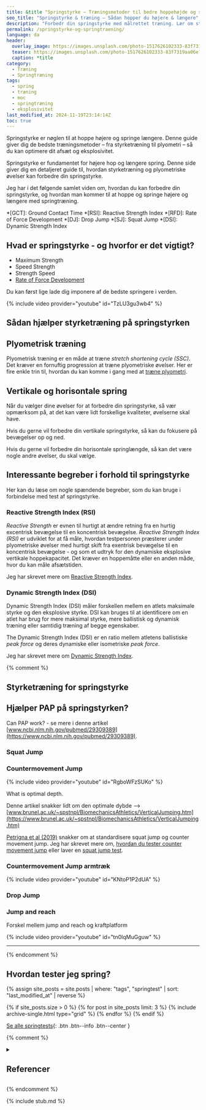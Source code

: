 ```yaml
---
title: &title "Springstyrke – Træningsmetoder til bedre hoppehøjde og springlængde"
seo_title: "Springstyrke & træning – Sådan hopper du højere & længere"
description: "Forbedr din springstyrke med målrettet træning. Lær om styrketræning, plyometriske øvelser og tekniske forbedringer, så du kan hoppe højere og springe længere."
permalink: /springstyrke-og-springtraening/
language: da
header:
  overlay_image: https://images.unsplash.com/photo-1517626102333-83f7319aa06e?ixlib=rb-1.2.1&ixid=eyJhcHBfaWQiOjEyMDd9&auto=format&fit=crop&h=630&w=1200&q=60
  teaser: https://images.unsplash.com/photo-1517626102333-83f7319aa06e?ixlib=rb-1.2.1&ixid=eyJhcHBfaWQiOjEyMDd9&auto=format&fit=crop&h=300&w=400&q=10
  caption: *title
category:
  - Træning
  - Springtræning
tags:
  - spring
  - træning
  - moc
  - springtræning
  - eksplosivitet
last_modified_at: 2024-11-19T23:14:14Z
toc: true
---
```


Springstyrke er nøglen til at hoppe højere og springe længere. Denne guide giver dig de bedste træningsmetoder – fra styrketræning til plyometri – så du kan optimere dit afsæt og eksplosivitet.

Springstyrke er fundamentet for højere hop og længere spring. Denne side giver dig en detaljeret guide til, hvordan styrketræning og plyometriske øvelser kan forbedre din springstyrke.

Jeg har i det følgende samlet viden om, hvordan du kan forbedre din springstyrke, og hvordan man kommer til at hoppe og springe højere og længere med springtræning.

*[GCT]: Ground Contact Time
*[RSI]: Reactive Strength Index
*[RFD]: Rate of Force Development
*[DJ]: Drop Jump
*[SJ]: Squat Jump
*[DSI]: Dynamic Strength Index

## Hvad er springstyrke - og hvorfor er det vigtigt?

- Maximum Strength
- Speed Strength
- Strength Speed
- [Rate of Force Development](/rate-of-force-development/)


Du kan først lige lade dig imponere af de bedste springere i verden.

{% include video provider="youtube" id="TzLU3gu3wb4" %}

## Sådan hjælper styrketræning på springstyrken

## Plyometrisk træning

Plyometrisk træning er en måde at træne _stretch shortening cycle (SSC)_. Det kræver en fornuftig progression at træne plyometriske øvelser. Her er fire enkle trin til, hvordan du kan komme i gang med at [træne plyometri](/plyometrisk-traening/).


## Vertikale og horisontale spring

Når du vælger dine øvelser for at forbedre din springstyrke, så vær opmærksom på, at det kan være lidt forskellige kvaliteter, øvelserne skal have.

Hvis du gerne vil forbedre din vertikale springstyrke, så kan du fokusere på bevægelser op og ned.

Hvis du gerne vil forbedre din horisontale springlængde, så kan det være nogle andre øvelser, du skal vælge.

## Interessante begreber i forhold til springstyrke

Her kan du læse om nogle spændende begreber, som du kan bruge i forbindelse med test af springstyrke.

### Reactive Strength Index (RSI)

_Reactive Strength_ er evnen til hurtigt at ændre retning fra en hurtig excentrisk bevægelse til en koncentrisk bevægelse. _Reactive Strength Index (RSI)_ er udviklet for at få måle, hvordan testpersonen præsterer under plyometriske øvelser med hurtigt skift fra exentrisk bevægelse til en koncentrisk bevægelse - og som et udtryk for den dynamiske eksplosive vertikale hoppekapacitet. Det kræver en hoppemåtte eller en anden måde, hvor du kan måle afsætstiden.

Jeg har skrevet mere om [Reactive Strength Index](/reactive-strength-index-rsi/).

### Dynamic Strength Index (DSI)

Dynamic Strength Index (DSI) måler forskellen mellem en atlets maksimale styrke og den eksplosive styrke. DSI kan bruges til at identificere om en atlet har brug for mere maksimal styrke, mere ballistisk og dynamisk træning eller samtidig træning af begge egenskaber.

The Dynamic Strength Index (DSI) er en ratio mellem atletens ballistiske _peak force_ og deres dynamiske eller isometriske _peak force_. 

Jeg har skrevet mere om [Dynamic Strength Index](/dynamic-strength-index-dsi/).


{% comment %}

## Styrketræning for springstyrke

## Hjælper PAP på springstyrken?

Can PAP work? - se mere i denne artikel [www.ncbi.nlm.nih.gov/pubmed/29309389](https://www.ncbi.nlm.nih.gov/pubmed/29309389).

### Squat Jump

### Countermovement Jump

{% include video provider="youtube" id="RgboWFzSUKo" %}

What is optimal depth.

Denne artikel snakker lidt om den optimale dybde --> [www.brunel.ac.uk/~spstnpl/BiomechanicsAthletics/VerticalJumping.htm](https://www.brunel.ac.uk/~spstnpl/BiomechanicsAthletics/VerticalJumping.htm)

[Petrigna et al (2019)](https://www.frontiersin.org/articles/10.3389/fphys.2019.01384/full) snakker om at standardisere squat jump og counter movement jump. Jeg har skrevet mere om, [hvordan du tester counter movement jump](/countermovement-jump-cmj-squat-jump-sj/) eller laver en [squat jump test](/squat-jump-test/).

### Countermovement Jump armtræk

{% include video provider="youtube" id="KNtoP1P2dUA" %}

### Drop Jump

### Jump and reach

Forskel mellem jump and reach og kraftplatform

{% include video provider="youtube" id="tn0lqMuGguw" %}

***

{% endcomment %}

## Hvordan tester jeg spring?

{% assign site_posts = site.posts | where: "tags", "springtest" | sort: "last_modified_at" | reverse %}

<div class="feature__wrapper" markdown="1">

{% if site_posts.size > 0 %}
  {% for post in site_posts limit: 3 %}
    {% include archive-single.html type="grid" %}
  {% endfor %}
{% endif %}

[Se alle springtests](/springtests-hoppehoejde/){: .btn .btn--info .btn--center }

</div>

{% comment %}

<details markdown="1" class="references">
  <summary><h2 id="references">Referencer</h2></summary>

- https://www.trainwithpush.com/blog/reactive-strength-index-revisited
- https://www.trainwithpush.com/blog/reactive-strength-index-revisited-2
- https://www.trainwithpush.com/blog/the-reactive-strength-index-revisited-part-3-by-eamonn-flanagan
- https://www.hawkindynamics.com/blog/assessments-of-reactive-strength
- https://coachmeplus.com/increase-reactive-strength-index/
- https://simplifaster.com/articles/scandinavian-rebound-jump-test-every-athlete-use/
</details>

{% endcomment %}

{% include stub.md %}